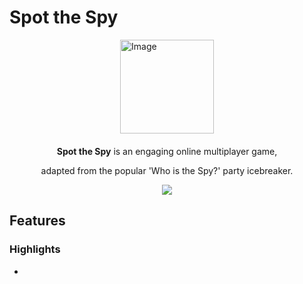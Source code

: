 # Spot the Spy

<div style="display: flex; justify-content: center;">
    <img src="https://hackmd.io/_uploads/B1fNf6i5n.png" alt="Image" width="150" height="150">
</div>

<div style="text-align: center;">
    <p style="margin-top: 20px;"><strong>Spot the Spy</strong> is an engaging online multiplayer game,  
        
adapted from the popular 'Who is the Spy?' party icebreaker.</p>
</div>

<div style="display: flex; justify-content: center;">
    <img src="https://hackmd.io/_uploads/rkBxtTi53.jpg">
</div>

## Features

### Highlights
* 
